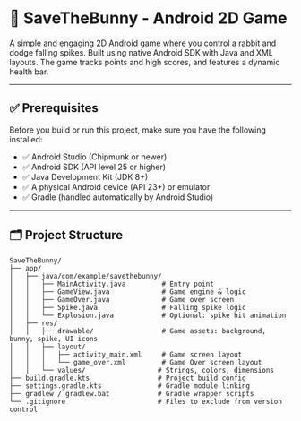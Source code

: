 # 🐰 SaveTheBunny - Android 2D Game

A simple and engaging 2D Android game where you control a rabbit and dodge falling spikes. Built using native Android SDK with Java and XML layouts. The game tracks points and high scores, and features a dynamic health bar.

---

## ✅ Prerequisites

Before you build or run this project, make sure you have the following installed:

- ✅ Android Studio (Chipmunk or newer)
- ✅ Android SDK (API level 25 or higher)
- ✅ Java Development Kit (JDK 8+)
- ✅ A physical Android device (API 23+) or emulator
- ✅ Gradle (handled automatically by Android Studio)

---

## 🗂 Project Structure

```plaintext
SaveTheBunny/
├── app/
│   ├── java/com/example/savethebunny/
│   │   ├── MainActivity.java         # Entry point
│   │   ├── GameView.java             # Game engine & logic
│   │   ├── GameOver.java             # Game over screen
│   │   ├── Spike.java                # Falling spike logic
│   │   └── Explosion.java            # Optional: spike hit animation
│   ├── res/
│   │   ├── drawable/                 # Game assets: background, bunny, spike, UI icons
│   │   ├── layout/
│   │   │   ├── activity_main.xml     # Game screen layout
│   │   │   └── game_over.xml         # Game Over screen layout
│   │   └── values/                  # Strings, colors, dimensions
├── build.gradle.kts                 # Project build config
├── settings.gradle.kts              # Gradle module linking
├── gradlew / gradlew.bat            # Gradle wrapper scripts
└── .gitignore                       # Files to exclude from version control
